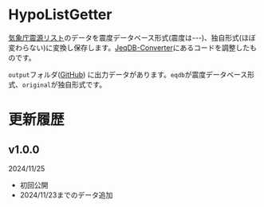 # HypoListGetter

[気象庁震源リスト](https://www.data.jma.go.jp/eqev/data/daily_map/index.html)のデータを震度データベース形式(震度は---)、独自形式(ほぼ変わらない)に変換し保存します。[JeqDB-Converter](https://github.com/Ichihai1415/JeqDB-Converter)にあるコードを調整したものです。

`output`フォルダ([GitHub](https://github.com/Ichihai1415/HypoListGetter/tree/main/HypoListGetter/output)) に出力データがあります。`eqdb`が震度データベース形式、`original`が独自形式です。

# 更新履歴

## v1.0.0
2024/11/25

- 初回公開
- 2024/11/23までのデータ追加

